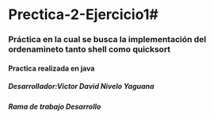 # Prectica-2-Ejercicio1#
### Práctica en la cual se busca la implementación del ordenamineto tanto shell como quicksort

#### Practica realizada en java
##### Desarrollador:Victor David Nivelo Yaguana
##### Rama de trabajo Desarrollo
